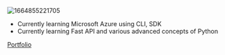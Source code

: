 ![1664855221705](https://user-images.githubusercontent.com/79747007/197045260-b83bb8f4-d995-4d40-b650-f6c1e54a3d2b.jpg)

- Currently learning Microsoft Azure using CLI, SDK <br>
- Currently learning Fast API and various advanced concepts of Python <br>

[Portfolio](https://linktr.ee/saadbhaldar1212)






